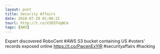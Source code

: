 ```yaml
---
layout: post
title: Security Affairs
date: 2018-07-20 01:00:22
tourl: http://t.co/V3OIFUqNCm
tags: [AWS]
---
```

Expert discovered RoboCent #AWS S3 bucket containing US #voters' records exposed online
https://t.co/PwcenExYlR
#securityaffairs #hacking